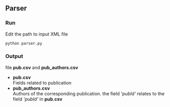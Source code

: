 ## Parser
### Run
Edit the path to input XML file
```bash
python parser.py
```
### Output
file **pub.csv** and **pub_authors.csv**
- **pub.csv** \
Fields related to publication
- **pub_authors.csv** \
Authors of the corresponding publication. the field *'pubId'* relates to the field *'pubId'* in **pub.csv**

